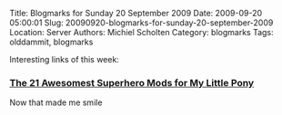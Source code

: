 Title: Blogmarks for Sunday 20 September 2009
Date: 2009-09-20 05:00:01
Slug: 20090920-blogmarks-for-sunday-20-september-2009
Location: Server
Authors: Michiel Scholten
Category: blogmarks
Tags: olddammit, blogmarks

<p>Interesting links of this week:</p>
<h3><a href="http://www.comicsalliance.com/2009/09/14/the-21-awesomest-superhero-mods-for-my-little-pony/">The 21 Awesomest Superhero Mods for My Little Pony</a></h3>
<p>Now that made me smile</p>

